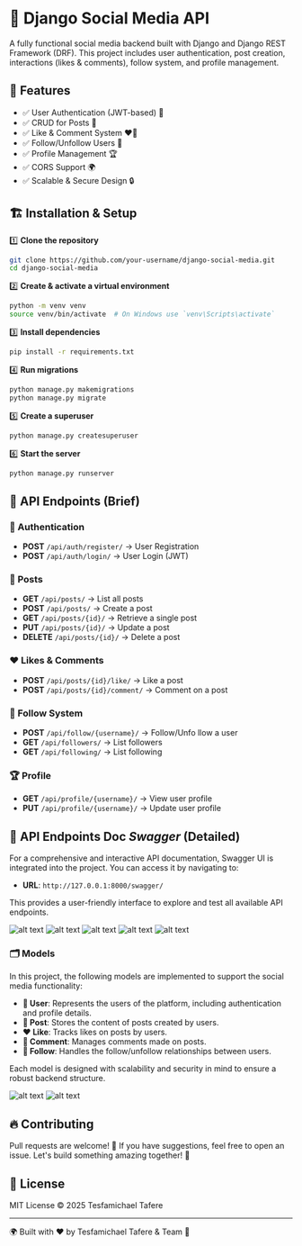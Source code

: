 # 🚀 Django Social Media API

A fully functional social media backend built with Django and Django REST Framework (DRF). This project includes user authentication, post creation, interactions (likes & comments), follow system, and profile management.

## 📌 Features

- ✅ User Authentication (JWT-based) 🔐
- ✅ CRUD for Posts 📝
- ✅ Like & Comment System ❤️💬
- ✅ Follow/Unfollow Users 🔄
- ✅ Profile Management 🏆
- ✅ CORS Support 🌍
- ✅ Scalable & Secure Design 🔒

## 🏗️ Installation & Setup

1️⃣ **Clone the repository**

```bash
git clone https://github.com/your-username/django-social-media.git
cd django-social-media
```

2️⃣ **Create & activate a virtual environment**

```bash
python -m venv venv
source venv/bin/activate  # On Windows use `venv\Scripts\activate`
```

3️⃣ **Install dependencies**

```bash
pip install -r requirements.txt
```

4️⃣ **Run migrations**

```bash
python manage.py makemigrations
python manage.py migrate
```

5️⃣ **Create a superuser**

```bash
python manage.py createsuperuser
```

6️⃣ **Start the server**

```bash
python manage.py runserver
```

## 📡 API Endpoints (Brief)

### 🔑 Authentication

- **POST** `/api/auth/register/` → User Registration
- **POST** `/api/auth/login/` → User Login (JWT)

### 📝 Posts

- **GET** `/api/posts/` → List all posts
- **POST** `/api/posts/` → Create a post
- **GET** `/api/posts/{id}/` → Retrieve a single post
- **PUT** `/api/posts/{id}/` → Update a post
- **DELETE** `/api/posts/{id}/` → Delete a post

### ❤️ Likes & Comments

- **POST** `/api/posts/{id}/like/` → Like a post
- **POST** `/api/posts/{id}/comment/` → Comment on a post

### 🔄 Follow System

- **POST** `/api/follow/{username}/` → Follow/Unfo llow a user
- **GET** `/api/followers/` → List followers
- **GET** `/api/following/` → List following

### 🏆 Profile

- **GET** `/api/profile/{username}/` → View user profile
- **PUT** `/api/profile/{username}/` → Update user profile

## 📡 API Endpoints Doc **_Swagger_** (Detailed)

For a comprehensive and interactive API documentation, Swagger UI is integrated into the project. You can access it by navigating to:

- **URL**: `http://127.0.0.1:8000/swagger/`

This provides a user-friendly interface to explore and test all available API endpoints.

![alt text](image.png)
![alt text](image-1.png)
![alt text](image-2.png)
![alt text](image-3.png)
![alt text](image-4.png)

### 🗂️ Models

In this project, the following models are implemented to support the social media functionality:

- **👤 User**: Represents the users of the platform, including authentication and profile details.
- **📝 Post**: Stores the content of posts created by users.
- **❤️ Like**: Tracks likes on posts by users.
- **💬 Comment**: Manages comments made on posts.
- **🔄 Follow**: Handles the follow/unfollow relationships between users.

Each model is designed with scalability and security in mind to ensure a robust backend structure.

![alt text](image-5.png)
![alt text](image-6.png)

## 🔥 Contributing

Pull requests are welcome! 🚀 If you have suggestions, feel free to open an issue. Let's build something amazing together! 💪

## 📜 License

MIT License © 2025 Tesfamichael Tafere

---

🌍 Built with ❤️ by Tesfamichael Tafere & Team 🚀
